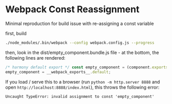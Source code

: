 # Webpack Const Reassignment

Minimal reproduction for build issue with re-assigning a const variable

first, build
```bash
./node_modules/.bin/webpack --config webpack.config.js --progress
```

then, look in the dist/empty_component.bundle.js file - at the bottom, the following lines are rendered:
```js
/* harmony default export */ const empty_component = (component.exports);
empty_component = __webpack_exports__.default;
```

If you load / serve this to a browser (run `python -m http.server 8888` and open `http://localhost:8888/index.html`), this throws the following error:
```
Uncaught TypeError: invalid assignment to const 'empty_component'
```
